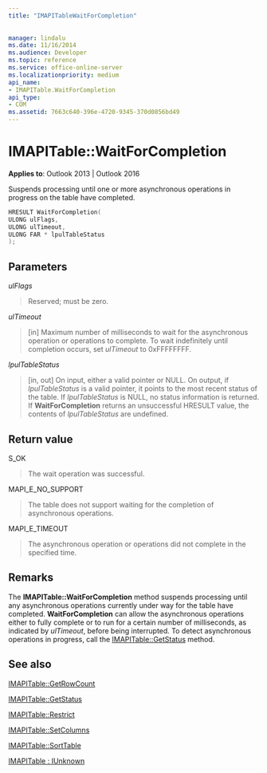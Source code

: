```yaml
---
title: "IMAPITableWaitForCompletion"
 
 
manager: lindalu
ms.date: 11/16/2014
ms.audience: Developer
ms.topic: reference
ms.service: office-online-server
ms.localizationpriority: medium
api_name:
- IMAPITable.WaitForCompletion
api_type:
- COM
ms.assetid: 7663c640-396e-4720-9345-370d0856bd49
---
```


# IMAPITable::WaitForCompletion

  
  
**Applies to**: Outlook 2013 | Outlook 2016 
  
Suspends processing until one or more asynchronous operations in progress on the table have completed.
  
```cpp
HRESULT WaitForCompletion(
ULONG ulFlags,
ULONG ulTimeout,
ULONG FAR * lpulTableStatus
);
```

## Parameters

 _ulFlags_
  
> Reserved; must be zero.
    
 _ulTimeout_
  
> [in] Maximum number of milliseconds to wait for the asynchronous operation or operations to complete. To wait indefinitely until completion occurs, set  _ulTimeout_ to 0xFFFFFFFF. 
    
 _lpulTableStatus_
  
> [in, out] On input, either a valid pointer or NULL. On output, if  _lpulTableStatus_ is a valid pointer, it points to the most recent status of the table. If  _lpulTableStatus_ is NULL, no status information is returned. If **WaitForCompletion** returns an unsuccessful HRESULT value, the contents of  _lpulTableStatus_ are undefined. 
    
## Return value

S_OK 
  
> The wait operation was successful.
    
MAPI_E_NO_SUPPORT 
  
> The table does not support waiting for the completion of asynchronous operations.
    
MAPI_E_TIMEOUT 
  
> The asynchronous operation or operations did not complete in the specified time.
    
## Remarks

The **IMAPITable::WaitForCompletion** method suspends processing until any asynchronous operations currently under way for the table have completed. **WaitForCompletion** can allow the asynchronous operations either to fully complete or to run for a certain number of milliseconds, as indicated by  _ulTimeout_, before being interrupted. To detect asynchronous operations in progress, call the [IMAPITable::GetStatus](imapitable-getstatus.md) method. 
  
## See also



[IMAPITable::GetRowCount](imapitable-getrowcount.md)
  
[IMAPITable::GetStatus](imapitable-getstatus.md)
  
[IMAPITable::Restrict](imapitable-restrict.md)
  
[IMAPITable::SetColumns](imapitable-setcolumns.md)
  
[IMAPITable::SortTable](imapitable-sorttable.md)
  
[IMAPITable : IUnknown](imapitableiunknown.md)

